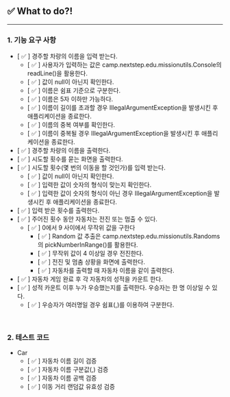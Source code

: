 ## ✅ What to do?!

***

### 1. 기능 요구 사항

+ [ ✅ ] 경주할 차량의 이름을 입력 받는다.
    + [ ✅ ] 사용자가 입력하는 값은 camp.nextstep.edu.missionutils.Console의 readLine()을 활용한다.
    + [ ✅ ] 값이 null이 아닌지 확인한다.
    + [ ✅ ] 이름은 쉼표 기준으로 구분한다.
    + [ ✅ ] 이름은 5자 이하만 가능하다.
    + [ ✅ ] 이름이 길이를 초과할 경우 IllegalArgumentException을 발생시킨 후 애플리케이션을 종료한다.
    + [ ✅ ] 이름의 중복 여부를 확인한다.
    + [ ✅ ] 이름이 중복될 경우 IllegalArgumentException을 발생시킨 후 애플리케이션을 종료한다.
+ [ ✅ ] 경주할 차량의 이름을 출력한다.
+ [ ✅ ] 시도할 횟수를 묻는 화면을 출력한다.
+ [ ✅ ] 시도할 횟수(몇 번의 이동을 할 것인가)를 입력 받는다.
    + [ ✅ ] 값이 null이 아닌지 확인한다.
    + [ ✅ ] 입력한 값이 숫자의 형식이 맞는지 확인한다.
    + [ ✅ ] 입력한 값이 숫자의 형식이 아닌 경우 IllegalArgumentException을 발생시킨 후 애플리케이션을 종료한다.
+ [ ✅ ] 입력 받은 횟수를 출력한다.
+ [ ✅ ] 주어진 횟수 동안 자동차는 전진 또는 멈출 수 있다.
    + [ ✅ ] 0에서 9 사이에서 무작위 값을 구한다
        + [ ✅ ] Random 값 추출은 camp.nextstep.edu.missionutils.Randoms의 pickNumberInRange()를 활용한다.
        + [ ✅ ] 무작위 값이 4 이상일 경우 전진한다.
        + [ ✅ ] 전진 및 멈춤 상황을 화면에 출력한다.
        + [ ✅ ] 자동차를 출력할 때 자동차 이름을 같이 출력한다.
+ [ ✅ ] 자동차 게임 완료 후 각 자동차의 성적을 카운트 한다.
+ [ ✅ ] 성적 카운트 이후 누가 우승했는지를 출력한다. 우승자는 한 명 이상일 수 있다.
    + [ ✅ ] 우승자가 여러명일 경우 쉼표(,)를 이용하여 구분한다.

<br>

### 2. 테스트 코드

+ Car
    + [ ✅ ] 자동차 이름 길이 검증
    + [ ✅ ] 자동차 이름 구분값(,) 검증
    + [ ✅ ] 자동차 이름 공백 검증
    + [ ✅ ] 이동 거리 랜덤값 유효성 검증
